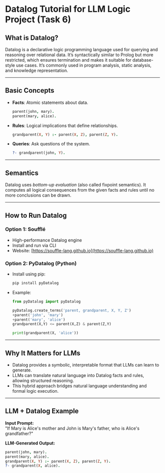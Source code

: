 # Datalog Tutorial for LLM Logic Project (Task 6)

## What is Datalog?

Datalog is a declarative logic programming language used for querying and reasoning over relational data. It’s syntactically similar to Prolog but more restricted, which ensures termination and makes it suitable for database-style use cases. It’s commonly used in program analysis, static analysis, and knowledge representation.

---

## Basic Concepts

- **Facts**: Atomic statements about data.

  ```prolog
  parent(john, mary).
  parent(mary, alice).
  ```

- **Rules**: Logical implications that define relationships.

  ```prolog
  grandparent(X, Y) :- parent(X, Z), parent(Z, Y).
  ```

- **Queries**: Ask questions of the system.

  ```prolog
  ?- grandparent(john, Y).
  ```

---

## Semantics

Datalog uses *bottom-up evaluation* (also called fixpoint semantics). It computes all logical consequences from the given facts and rules until no more conclusions can be drawn.

---

## How to Run Datalog

### Option 1: Soufflé

- High-performance Datalog engine
- Install and run via CLI
- Website: [https://souffle-lang.github.io](https://souffle-lang.github.io)

### Option 2: PyDatalog (Python)

- Install using pip:
  ```bash
  pip install pyDatalog
  ```
- Example:
  ```python
  from pyDatalog import pyDatalog

  pyDatalog.create_terms('parent, grandparent, X, Y, Z')
  +parent('john', 'mary')
  +parent('mary', 'alice')
  grandparent(X,Y) <= parent(X,Z) & parent(Z,Y)

  print(grandparent(X, 'alice'))
  ```

---

## Why It Matters for LLMs

- Datalog provides a symbolic, interpretable format that LLMs can learn to generate.
- LLMs can translate natural language into Datalog facts and rules, allowing structured reasoning.
- This hybrid approach bridges natural language understanding and formal logic execution.

---

## LLM + Datalog Example

**Input Prompt:**  
"If Mary is Alice's mother and John is Mary's father, who is Alice's grandfather?"

**LLM-Generated Output:**
```prolog
parent(john, mary).
parent(mary, alice).
grandparent(X, Y) :- parent(X, Z), parent(Z, Y).
?- grandparent(X, alice).
```


